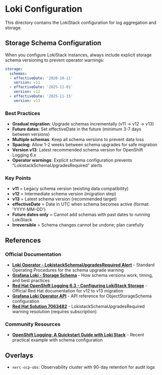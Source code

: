 # Loki Configuration

This directory contains the LokiStack configuration for log aggregation and storage.

## Storage Schema Configuration

When you configure LokiStack instances, always include explicit storage schema versioning to prevent operator warnings:

```yaml
storage:
  schemas:
  - effectiveDate: '2020-10-11'
    version: v11
  - effectiveDate: '2025-11-01'
    version: v12
  - effectiveDate: '2025-11-15'
    version: v13
```

### Best Practices

- **Gradual migration**: Upgrade schemas incrementally (v11 → v12 → v13)
- **Future dates**: Set effectiveDate in the future (minimum 3-7 days between versions)
- **Multiple schemas**: Keep all schema versions to prevent data loss
- **Spacing**: Allow 1-2 weeks between schema upgrades for safe migration
- **Version v13**: Latest recommended schema version for OpenShift Logging 6.x
- **Operator warnings**: Explicit schema configuration prevents "LokistackSchemaUpgradesRequired" alerts

### Key Points

- **v11** = Legacy schema version (existing data compatibility)
- **v12** = Intermediate schema version (migration step)
- **v13** = Latest schema version (recommended target)
- **effectiveDate** = Date in UTC when schema becomes active (format: 'YYYY-MM-DD')
- **Future dates only** = Cannot add schemas with past dates to running LokiStack
- **Irreversible** = Schema changes cannot be undone; plan carefully

## References

### Official Documentation

- **[Loki Operator - LokistackSchemaUpgradesRequired Alert](https://loki-operator.dev/docs/sop.md/)** - Standard Operating Procedures for the schema upgrade warning
- **[Grafana Loki - Storage Schema](https://grafana.com/docs/loki/latest/operations/storage/schema/)** - How schema versions work, timing, and best practices
- **[Red Hat OpenShift Logging 6.3 - Configuring LokiStack Storage](https://docs.redhat.com/en/documentation/red_hat_openshift_logging/6.3/html/configuring_logging/configuring-lokistack-storage)** - Official Red Hat documentation for v12 to v13 migration
- **[Grafana Loki Operator API](https://github.com/grafana/loki/blob/main/operator/docs/operator/api.md)** - API reference for ObjectStorageSchema configuration
- **[Red Hat Solution 7063482](https://access.redhat.com/solutions/7063482)** - LokistackSchemaUpgradesRequired warning resolution (requires subscription)

### Community Resources

- **[OpenShift Logging: A Quickstart Guide with Loki Stack](https://www.opensourcerers.org/2025/07/21/openshift-logging-a-quickstart-guide-with-loki-stack/)** - Recent practical example with schema configuration

## Overlays

- `nerc-ocp-obs`: Observability cluster with 90-day retention for audit logs
